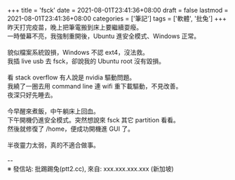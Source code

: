 +++
title = 'fsck'
date = 2021-08-01T23:41:36+08:00
draft = false
lastmod = 2021-08-01T23:41:36+08:00
categories = ['筆記']
tags = ['軟體', '批兔']
+++
昨天打完疫苗，晚上把筆電搬到床上要繼續耍癈。<br>
一時螢幕不亮，我強制重開後，Ubuntu 進安全模式、Windows 正常。<br>
<br>
貌似檔案系統毀損，Windows 不認 ext4，沒法救。<br>
我插 live usb 去 fsck，卻說我的 Ubuntu root 沒有毀損。<br>
<br>
看 stack overflow 有人說是 nvidia 驅動問題。<br>
我繞了一圈去用 command line 連 wifi 重下載驅動，不見改善。<br>
夜深只好先睡去。<br>
<br>
今早醒來煮飯，中午躺床上回血。<br>
下午開機仍進安全模式。突然想說來 fsck 其它 partition 看看。<br>
然後就修復了 /home，便成功開機進 GUI 了。<br>
<br>
半夜靈力太弱，真的不適合做事。<br>
<br>
--<br>
※ 發信站: 批踢踢兔(ptt2.cc), 來自: xxx.xxx.xxx.xxx (新加坡)<br>
